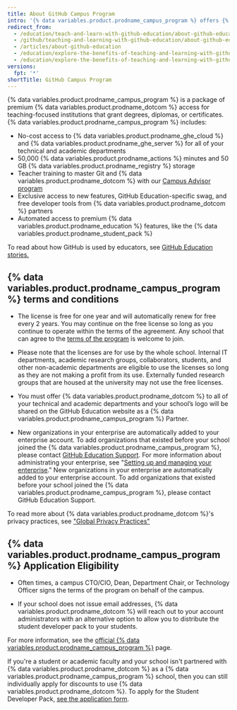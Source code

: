 ```yaml
---
title: About GitHub Campus Program
intro: '{% data variables.product.prodname_campus_program %} offers {% data variables.product.prodname_ghe_cloud %} and {% data variables.product.prodname_ghe_server %} free-of-charge for schools that want to make the most of {% data variables.product.prodname_dotcom %} for their community.'
redirect_from:
  - /education/teach-and-learn-with-github-education/about-github-education
  - /github/teaching-and-learning-with-github-education/about-github-education
  - /articles/about-github-education
  - /education/explore-the-benefits-of-teaching-and-learning-with-github-education/about-github-education
  - /education/explore-the-benefits-of-teaching-and-learning-with-github-education/about-github-campus-program
versions:
  fpt: '*'
shortTitle: GitHub Campus Program
---
```

{% data variables.product.prodname_campus_program %} is a package of premium {% data variables.product.prodname_dotcom %} access for teaching-focused institutions that grant degrees, diplomas, or certificates. {% data variables.product.prodname_campus_program %} includes:

- No-cost access to {% data variables.product.prodname_ghe_cloud %} and {% data variables.product.prodname_ghe_server %} for all of your technical and academic departments
- 50,000 {% data variables.product.prodname_actions %} minutes and 50 GB {% data variables.product.prodname_registry %} storage
- Teacher training to master Git and {% data variables.product.prodname_dotcom %} with our [Campus Advisor program](/education/explore-the-benefits-of-teaching-and-learning-with-github-education/about-campus-advisors)
- Exclusive access to new features, GitHub Education-specific swag, and free developer tools from {% data variables.product.prodname_dotcom %} partners
- Automated access to premium {% data variables.product.prodname_education %} features, like the {% data variables.product.prodname_student_pack %}

To read about how GitHub is used by educators, see [GitHub Education stories.](https://education.github.com/stories)

## {% data variables.product.prodname_campus_program %} terms and conditions

- The license is free for one year and will automatically renew for free every 2 years. You may continue on the free license so long as you continue to operate within the terms of the agreement. Any school that can agree to the [terms of the program](https://education.github.com/schools/terms) is welcome to join.

- Please note that the licenses are for use by the whole school. Internal IT departments, academic research groups, collaborators, students, and other non-academic departments are eligible to use the licenses so long as they are not making a profit from its use. Externally funded research groups that are housed at the university may not use the free licenses.

- You must offer {% data variables.product.prodname_dotcom %} to all of your technical and academic departments and your school’s logo will be shared on the GitHub Education website as a {% data variables.product.prodname_campus_program %} Partner.

- New organizations in your enterprise are automatically added to your enterprise account. To add organizations that existed before your school joined the {% data variables.product.prodname_campus_program %}, please contact [GitHub Education Support](https://support.github.com/contact/education). For more information about administrating your enterprise, see "[Setting up and managing your enterprise](/github/setting-up-and-managing-your-enterprise)." New organizations in your enterprise are automatically added to your enterprise account. To add organizations that existed before your school joined the {% data variables.product.prodname_campus_program %}, please contact GitHub Education Support. 


To read more about {% data variables.product.prodname_dotcom %}'s privacy practices, see ["Global Privacy Practices"](/github/site-policy/global-privacy-practices)

## {% data variables.product.prodname_campus_program %} Application Eligibility

- Often times, a campus CTO/CIO, Dean, Department Chair, or Technology Officer signs the terms of the program on behalf of the campus.

- If your school does not issue email addresses, {% data variables.product.prodname_dotcom %} will reach out to your account administrators with an alternative option to allow you to distribute the student developer pack to your students.

For more information, see the [official {% data variables.product.prodname_campus_program %}](https://education.github.com/schools) page.

If you're a student or academic faculty and your school isn't partnered with {% data variables.product.prodname_dotcom %} as a {% data variables.product.prodname_campus_program %} school, then you can still individually apply for discounts to use {% data variables.product.prodname_dotcom %}. To apply for the Student Developer Pack, [see the application form](https://education.github.com/pack/join).

